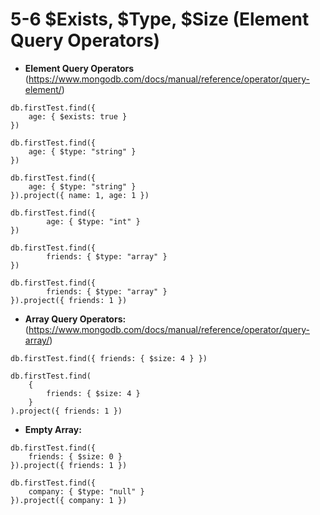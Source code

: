 # 5-6 $Exists, $Type, $Size (Element Query Operators)

- **Element Query Operators** (https://www.mongodb.com/docs/manual/reference/operator/query-element/)

```
db.firstTest.find({
    age: { $exists: true }
})
```

```
db.firstTest.find({
    age: { $type: "string" }
})
```

```
db.firstTest.find({
    age: { $type: "string" }
}).project({ name: 1, age: 1 })
```

```
db.firstTest.find({
        age: { $type: "int" }
})
```

```
db.firstTest.find({
        friends: { $type: "array" }
})
```

```
db.firstTest.find({
        friends: { $type: "array" }
}).project({ friends: 1 })
```

- **Array Query Operators:** (https://www.mongodb.com/docs/manual/reference/operator/query-array/)

```
db.firstTest.find({ friends: { $size: 4 } })
```

```
db.firstTest.find(
    {
        friends: { $size: 4 }
    }
).project({ friends: 1 })
```

- **Empty Array:**

```
db.firstTest.find({
    friends: { $size: 0 }
}).project({ friends: 1 })
```

```
db.firstTest.find({
    company: { $type: "null" }
}).project({ company: 1 })
```
